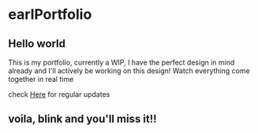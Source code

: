 # earlPortfolio

## Hello world
This is my portfolio, currently a WIP, I have the perfect design in mind already and I'll actively be working on this design! Watch everything come together in real time

check [Here](https://earlpappi.github.io/earlPortfolio/index.html) for regular updates

## voila, blink and you'll miss it!!

